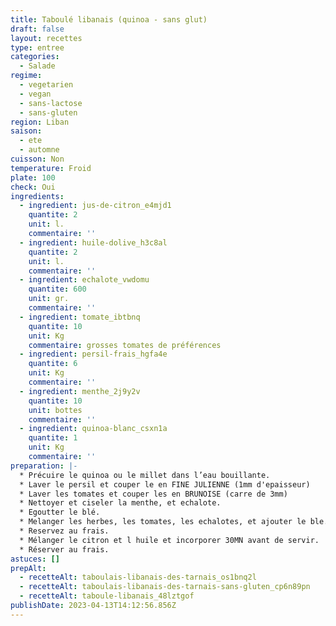 ```yaml
---
title: Taboulé libanais (quinoa - sans glut)
draft: false
layout: recettes
type: entree
categories:
  - Salade
regime:
  - vegetarien
  - vegan
  - sans-lactose
  - sans-gluten
region: Liban
saison:
  - ete
  - automne
cuisson: Non
temperature: Froid
plate: 100
check: Oui
ingredients:
  - ingredient: jus-de-citron_e4mjd1
    quantite: 2
    unit: l.
    commentaire: ''
  - ingredient: huile-dolive_h3c8al
    quantite: 2
    unit: l.
    commentaire: ''
  - ingredient: echalote_vwdomu
    quantite: 600
    unit: gr.
    commentaire: ''
  - ingredient: tomate_ibtbnq
    quantite: 10
    unit: Kg
    commentaire: grosses tomates de préférences
  - ingredient: persil-frais_hgfa4e
    quantite: 6
    unit: Kg
    commentaire: ''
  - ingredient: menthe_2j9y2v
    quantite: 10
    unit: bottes
    commentaire: ''
  - ingredient: quinoa-blanc_csxn1a
    quantite: 1
    unit: Kg
    commentaire: ''
preparation: |-
  * Précuire le quinoa ou le millet dans l’eau bouillante.
  * Laver le persil et couper le en FINE JULIENNE (1mm d'epaisseur)
  * Laver les tomates et couper les en BRUNOISE (carre de 3mm)
  * Nettoyer et ciseler la menthe, et echalote.
  * Egoutter le blé.
  * Melanger les herbes, les tomates, les echalotes, et ajouter le ble.
  * Reservez au frais.
  * Mélanger le citron et l huile et incorporer 30MN avant de servir.
  * Réserver au frais.
astuces: []
prepAlt:
  - recetteAlt: taboulais-libanais-des-tarnais_os1bnq2l
  - recetteAlt: taboulais-libanais-des-tarnais-sans-gluten_cp6n89pn
  - recetteAlt: taboule-libanais_48lztgof
publishDate: 2023-04-13T14:12:56.856Z
---
```

